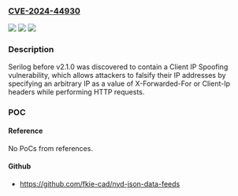### [CVE-2024-44930](https://cve.mitre.org/cgi-bin/cvename.cgi?name=CVE-2024-44930)
![](https://img.shields.io/static/v1?label=Product&message=n%2Fa&color=blue)
![](https://img.shields.io/static/v1?label=Version&message=n%2Fa&color=blue)
![](https://img.shields.io/static/v1?label=Vulnerability&message=n%2Fa&color=brighgreen)

### Description

Serilog before v2.1.0 was discovered to contain a Client IP Spoofing vulnerability, which allows attackers to falsify their IP addresses by specifying an arbitrary IP as a value of X-Forwarded-For or Client-Ip headers while performing HTTP requests.

### POC

#### Reference
No PoCs from references.

#### Github
- https://github.com/fkie-cad/nvd-json-data-feeds

